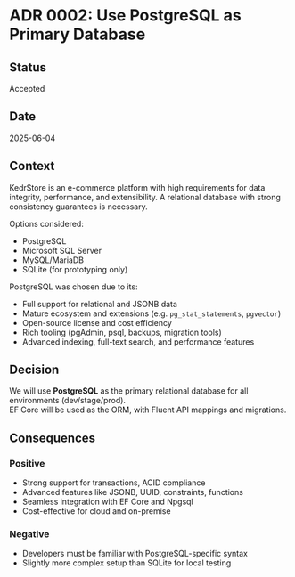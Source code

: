 ﻿# ADR 0002: Use PostgreSQL as Primary Database

## Status
Accepted

## Date
2025-06-04

## Context
KedrStore is an e-commerce platform with high requirements for data integrity, performance, and extensibility. A relational database with strong consistency guarantees is necessary. 

Options considered:
- PostgreSQL
- Microsoft SQL Server
- MySQL/MariaDB
- SQLite (for prototyping only)

PostgreSQL was chosen due to its:

- Full support for relational and JSONB data
- Mature ecosystem and extensions (e.g. `pg_stat_statements`, `pgvector`)
- Open-source license and cost efficiency
- Rich tooling (pgAdmin, psql, backups, migration tools)
- Advanced indexing, full-text search, and performance features

## Decision
We will use **PostgreSQL** as the primary relational database for all environments (dev/stage/prod).  
EF Core will be used as the ORM, with Fluent API mappings and migrations.

## Consequences

### Positive
- Strong support for transactions, ACID compliance
- Advanced features like JSONB, UUID, constraints, functions
- Seamless integration with EF Core and Npgsql
- Cost-effective for cloud and on-premise

### Negative
- Developers must be familiar with PostgreSQL-specific syntax
- Slightly more complex setup than SQLite for local testing
